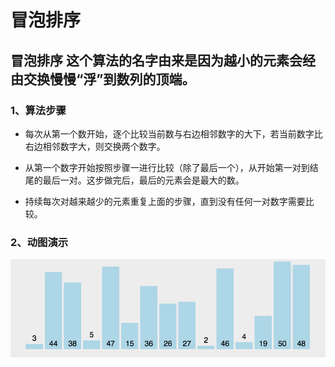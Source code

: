 # 冒泡排序

## 冒泡排序 这个算法的名字由来是因为越小的元素会经由交换慢慢“浮”到数列的顶端。

### 1、算法步骤

  - 每次从第一个数开始，逐个比较当前数与右边相邻数字的大下，若当前数字比右边相邻数字大，则交换两个数字。
  
  - 从第一个数字开始按照步骤一进行比较（除了最后一个），从开始第一对到结尾的最后一对。这步做完后，最后的元素会是最大的数。
  
  - 持续每次对越来越少的元素重复上面的步骤，直到没有任何一对数字需要比较。
  
### 2、动图演示

![bubbleSort.gif](./bubbleSort.gif)
